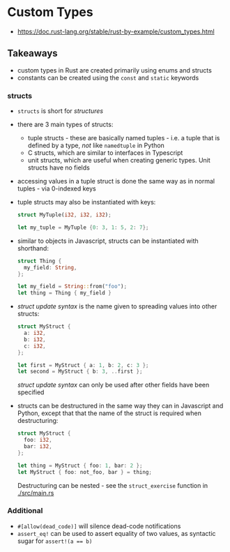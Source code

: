 # Custom Types

- https://doc.rust-lang.org/stable/rust-by-example/custom_types.html

## Takeaways

- custom types in Rust are created primarily using enums and structs
- constants can be created using the `const` and `static` keywords

### structs

- `structs` is short for _structures_
- there are 3 main types of structs:
  - tuple structs - these are basically named tuples - i.e. a tuple that is
    defined by a type, _not_ like `namedtuple` in Python
  - C structs, which are similar to interfaces in Typescript
  - unit structs, which are useful when creating generic types. Unit structs
    have no fields
- accessing values in a tuple struct is done the same way as in normal tuples -
  via 0-indexed keys
- tuple structs may also be instantiated with keys:

  ```rust
  struct MyTuple(i32, i32, i32);

  let my_tuple = MyTuple {0: 3, 1: 5, 2: 7};
  ```

- similar to objects in Javascript, structs can be instantiated with shorthand:

  ```rust
  struct Thing {
    my_field: String,
  };

  let my_field = String::from("foo");
  let thing = Thing { my_field }
  ```

- _struct update syntax_ is the name given to spreading values into other
  structs:

  ```rust
  struct MyStruct {
    a: i32,
    b: i32,
    c: i32,
  };

  let first = MyStruct { a: 1, b: 2, c: 3 };
  let second = MyStruct { b: 3, ..first };
  ```

  _struct update syntax_ can only be used after other fields have been
  specified

- structs can be destructured in the same way they can in Javascript and Python,
  except that that the name of the struct is required when destructuring:

  ```rust
  struct MyStruct {
    foo: i32,
    bar: i32,
  };

  let thing = MyStruct { foo: 1, bar: 2 };
  let MyStruct { foo: not_foo, bar } = thing;
  ```

  Destructuring can be nested - see the `struct_exercise` function in
  [./src/main.rs](./src/main.rs)

### Additional

- `#[allow(dead_code)]` will silence dead-code notifications
- `assert_eq!` can be used to assert equality of two values, as syntactic sugar
  for `assert!(a == b)`
